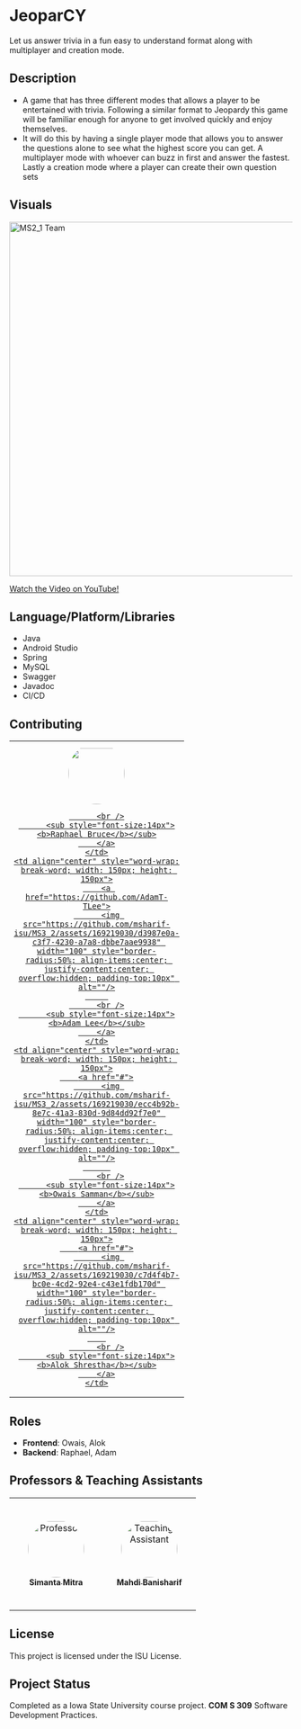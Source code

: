 # JeoparCY
Let us answer trivia in a fun easy to understand format along with multiplayer and creation mode.

## Description
- A game that has three different modes that allows a player to be entertained with trivia. Following a similar format to Jeopardy this game will be familiar enough for anyone to get involved quickly and enjoy themselves.
- It will do this by having a single player mode that allows you to answer the questions alone to see what the highest score you can get. A multiplayer mode with whoever can buzz in first and answer the fastest. Lastly a creation mode where a player can create their own question sets


## Visuals 

<p>
  <img src="https://github.com/msharif-isu/MS3_2/assets/169219030/ee54b295-3507-413a-9a24-264392ec5626" width="630" alt="MS2_1 Team"/>
</p>


<a href="https://www.youtube.com/watch?v=ILtfLlNfoOA&list=PL6BdlkdKLEB9h28E61p7hHIJW62bzfRjM&index=25" target="_blank">Watch the Video on YouTube!</a>


## Language/Platform/Libraries
- Java
- Android Studio
- Spring
- MySQL
- Swagger
- Javadoc
- CI/CD

## Contributing

<table>
<tr>
    <td align="center" style="word-wrap: break-word; width: 150px; height: 150px">
        <a href="https://github.com/Rap926">
          <img src="https://github.com/msharif-isu/MS3_2/assets/169219030/3fa56401-9d88-4f91-860b-a54d0de82fca" width="100" style="border-radius:50%; align-items:center; justify-content:center; overflow:hidden; padding-top:10px" alt=""/>
         
          <br />
          <sub style="font-size:14px"><b>Raphael Bruce</b></sub>
        </a>
    </td>
    <td align="center" style="word-wrap: break-word; width: 150px; height: 150px">
        <a href="https://github.com/AdamT-TLee">
          <img src="https://github.com/msharif-isu/MS3_2/assets/169219030/d3987e0a-c3f7-4230-a7a8-dbbe7aae9938" width="100" style="border-radius:50%; align-items:center; justify-content:center; overflow:hidden; padding-top:10px" alt=""/>
         
          <br />
          <sub style="font-size:14px"><b>Adam Lee</b></sub>
        </a>
    </td>
    <td align="center" style="word-wrap: break-word; width: 150px; height: 150px">
        <a href="#">
          <img src="https://github.com/msharif-isu/MS3_2/assets/169219030/ecc4b92b-8e7c-41a3-830d-9d84dd92f7e0" width="100" style="border-radius:50%; align-items:center; justify-content:center; overflow:hidden; padding-top:10px" alt=""/>
          
          <br />
          <sub style="font-size:14px"><b>Owais Samman</b></sub>
        </a>
    </td>
    <td align="center" style="word-wrap: break-word; width: 150px; height: 150px">
        <a href="#">
          <img src="https://github.com/msharif-isu/MS3_2/assets/169219030/c7d4f4b7-bc0e-4cd2-92e4-c43e1fdb170d" width="100" style="border-radius:50%; align-items:center; justify-content:center; overflow:hidden; padding-top:10px" alt=""/>
        
          <br />
          <sub style="font-size:14px"><b>Alok Shrestha</b></sub>
        </a>
    </td>
</tr>
</table>

## Roles
- **Frontend**: Owais, Alok
- **Backend**: Raphael, Adam
  
## Professors & Teaching Assistants

<table>
<tr>
    <td align="center" style="word-wrap: break-word; width: 150px; height: 200px">
        <a href="https://www.cs.iastate.edu/smitra">
          <img src="https://www.cs.iastate.edu/files/styles/people_thumb/public/people/profilepictures/dsc_0069.jpg" width="100" height="100" style="border-radius:50%; align-items:center; justify-content:center; overflow:hidden; padding-top:2px" alt="Professor"/>
          <br />
          <sub style="font-size:14px"><b>Simanta Mitra</b></sub>
        </a>
    </td>
    <td align="center" style="word-wrap: break-word; width: 150px; height: 200px">
        <a href="https://github.com/banisharifm">
          <img src="https://avatars.githubusercontent.com/u/41099498?v=4" width="100" height="100" style="border-radius:50%; align-items:center; justify-content:center; overflow:hidden; padding-top:2px" alt="Teaching Assistant"/>
          <br />
          <sub style="font-size:14px"><b>Mahdi Banisharif</b></sub>
        </a>
    </td>
</tr>
</table>


## License
This project is licensed under the ISU License.

## Project Status
Completed as a Iowa State University course project. **COM S 309** Software Development Practices.
